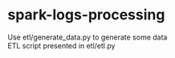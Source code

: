 # spark-logs-processing
 
Use etl/generate_data.py to generate some data<br>
ETL script presented in etl/etl.py
